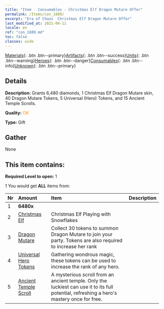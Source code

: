 ```yaml
---
title: "Item - Consumables - Christmas Elf Dragon Mutare Offer"
permalink: /Items/con_1889/
excerpt: "Era of Chaos  Christmas Elf Dragon Mutare Offer"
last_modified_at: 2021-04-11
locale: en
ref: "con_1889.md"
toc: false
classes: wide
---
```

 [Materials](/Items/){: .btn .btn--primary}[Artifacts](/Items/Artifacts/){: .btn .btn--success}[Units](/Items/Units/){: .btn .btn--warning}[Heroes](/Items/Heroes/){: .btn .btn--danger}[Consumables](/Items/Consumables/){: .btn .btn--info}[Unknown](/Items/Unknown/){: .btn .btn--primary}

## Details
 **Description:** Grants 6,480 diamonds, 1 Christmas Elf Dragon Mutare skin, 40 Dragon Mutare Tokens, 5 Universal (Hero) Tokens, and 15 Ancient Temple Scrolls.

 **Quality:** <span style="color: #FF8C00">OK</span>

 **Type:** Gift

## Gather

  None

## This item contains:

 **Required Level to open:** 1

 1 You would get **ALL** items  from:

  | Nr | Amount |     Item    | Description |
  |:---|:-------|:------------|:-----------:|
  | 1 |  **6480x** | <i class="fas fa-gem"/> |  | 
  | 2 | [Christmas Elf](/Items/con_1074/) | Christmas Elf Playing with Snowflakes | 
  | 3 | [Dragon Mutare](/Items/her_390/) | Collect 30 tokens to summon Dragon Mutare to join your party. Tokens are also required to increase her rank | 
  | 4 | [Universal Hero Tokens](/Items/her_358/) | Gathering wondrous magic, these tokens can be used to increase the rank of any hero. | 
  | 5 | [Ancient Temple Scroll](/Items/con_697/) | A mysterious scroll from an ancient temple. Only the luckiest can use it to its full potential, refreshing a hero's mastery once for free. | 
